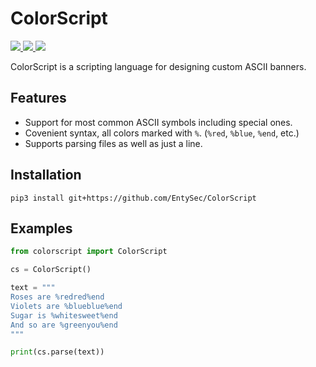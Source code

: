 # ColorScript

<p>
    <a href="https://entysec.com">
        <img src="https://img.shields.io/badge/developer-EntySec-blue.svg">
    </a>
    <a href="https://github.com/EntySec/ColorScript">
        <img src="https://img.shields.io/badge/language-Python-blue.svg">
    </a>
    <a href="https://github.com/EntySec/ColorScript/stargazers">
        <img src="https://img.shields.io/github/stars/EntySec/ColorScript?color=yellow">
    </a>
</p>

ColorScript is a scripting language for designing custom ASCII banners.

## Features

* Support for most common ASCII symbols including special ones.
* Covenient syntax, all colors marked with `%`. (`%red`, `%blue`, `%end`, etc.)
* Supports parsing files as well as just a line.

## Installation

```shell
pip3 install git+https://github.com/EntySec/ColorScript
```

## Examples

```python
from colorscript import ColorScript

cs = ColorScript()

text = """
Roses are %redred%end
Violets are %blueblue%end
Sugar is %whitesweet%end
And so are %greenyou%end
"""

print(cs.parse(text))
```
